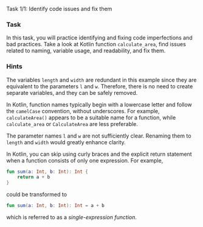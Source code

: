 Task 1/1: Identify code issues and fix them

### Task

In this task, you will practice identifying and fixing code imperfections and bad practices.
Take a look at Kotlin function `calculate_area`, find issues related to naming, variable usage, and readability, and fix
them.

### Hints

<div class="hint" title="Redundant variable hint">

The variables `length` and `width` are redundant in this example since they are equivalent to the parameters `l`
and `w`.
Therefore, there is no need to create separate variables, and they can be safely removed.
</div>

<div class="hint" title="Naming hint">

In Kotlin, function names typically begin with a lowercase letter and follow the `camelCase` convention, without
underscores.
For example, `calculateArea()` appears to be a suitable name for a function, while `calculate_area` or `CalculateArea`
are less preferable.

The parameter names `l` and `w` are not sufficiently clear. Renaming them to `length` and `width` would greatly enhance
clarity.
</div>

<div class="hint" title="Formatting hint">
In Kotlin, you can skip using curly braces and the explicit return statement when a function consists of only one expression.
For example, 

```kotlin
fun sum(a: Int, b: Int): Int {
    return a + b
}
```

could be transformed to

```kotlin
fun sum(a: Int, b: Int): Int = a + b
```

which is referred to as a _single-expression function_.
</div>
